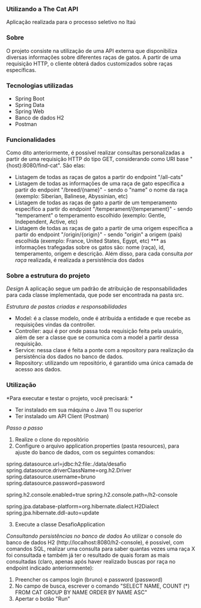 ### Utilizando a The Cat API
Aplicação realizada para o processo seletivo no Itaú

### Sobre 
O projeto consiste na utilização de uma API externa que disponibiliza diversas informações sobre diferentes raças de gatos. A partir de uma requisição HTTP, o cliente obterá dados customizados sobre raças específicas.

### Tecnologias utilizadas 
- Spring Boot
- Spring Data
- Spring Web
- Banco de dados H2
- Postman

### Funcionalidades 
Como dito anteriormente, é possível realizar consultas personalizadas a partir de uma requisição HTTP do tipo GET, considerando como URI base "{host}:8080/find-cat". São elas:
- Listagem de todas as raças de gatos a partir do endpoint "/all-cats"
- Listagem de todas as informações de uma raça de gato específica a partir do endpoint "/breed/{name}" - sendo o "name" o nome da raça (exemplo: Siberian, Balinese, Abyssinian, etc)
- Listagem de todas as raças de gato a partir de um temperamento especifico a partir do endpoint "/temperament/{temperament}" - sendo "temperament" o temperamento escolhido (exemplo: Gentle, Independent, Active, etc)
- Listagem de todas as raças de gato a partir de uma origem específica a partir do endpoint "/origin/{origin}" - sendo "origin" a origem (país) escolhida (exemplo: France, United States, Egypt, etc)
*** as informações trafegadas sobre os gatos são: nome (raça), id, temperamento, origem e descrição. Além disso, para cada consulta *por raça* realizada, é realizada a persistência dos dados

### Sobre a estrutura do projeto
*Design*
A aplicação segue um padrão de atribuição de responsabilidades para cada classe implementada, que pode ser encontrada na pasta src.

*Estrutura de pastas criadas e responsabilidades*
- Model: é a classe modelo, onde é atribuída a entidade e que recebe as requisições vindas da controller.
- Controller: aqui é por onde passa toda requisição feita pela usuário, além de ser a classe que se comunica com a model a partir dessa requisição.
- Service: nessa clase é feita a ponte com a repository para realização da persistência dos dados no banco de dados.
- Repository: utilizando um repositório, é garantido uma única camada de acesso aos dados.

### Utilização
*Para executar e testar o projeto, você precisará: *
- Ter instalado em sua máquina o Java 11 ou superior
- Ter instalado um API Client (Postman)

*Passo a passo*
1. Realize o clone do repositório 
2. Configure o arquivo application.properties (pasta resources), para ajuste do banco de dados, com os seguintes comandos: 

spring.datasource.url=jdbc:h2:file:./data/desafio
spring.datasource.driverClassName=org.h2.Driver
spring.datasource.username=bruno
spring.datasource.password=password

spring.h2.console.enabled=true
spring.h2.console.path=/h2-console

spring.jpa.database-platform=org.hibernate.dialect.H2Dialect
spring.jpa.hibernate.ddl-auto=update

3. Execute a classe DesafioApplication

*Consultando persistências no banco de dados*
Ao utilizar o console do banco de dados H2 (http://localhost:8080/h2-console), é possível, com comandos SQL, realizar uma consulta para saber quantas vezes uma raça X foi consultada e também já ter o resultado de quais foram as mais consultadas (claro, apenas após haver realizado buscas por raça no endpoint indicado anteriormnente):

1. Preencher os campos login (bruno) e password (password)
2. No campo de busca, escrever o comando "SELECT NAME, COUNT (*) FROM CAT GROUP BY NAME ORDER BY NAME ASC"
3. Apertar o botão "Run"
